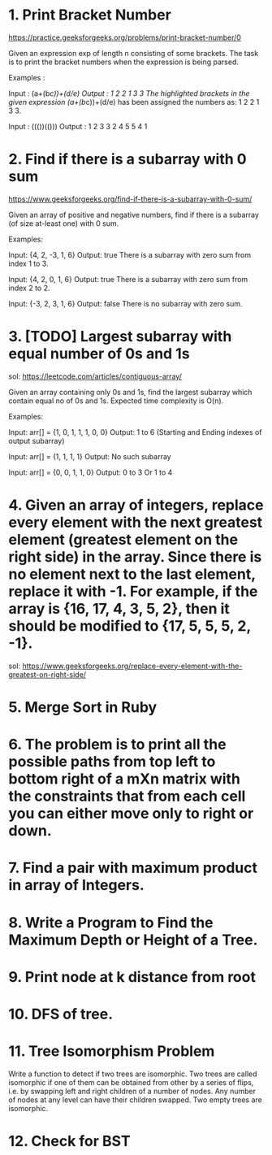 # 1. Print Bracket Number 
https://practice.geeksforgeeks.org/problems/print-bracket-number/0

Given an expression exp of length n consisting of some brackets. The task is to print the bracket numbers when the expression is being parsed.

Examples :

Input : (a+(b*c))+(d/e)
Output : 1 2 2 1 3 3
The highlighted brackets in the given expression
(a+(b*c))+(d/e) has been assigned the numbers as:
1 2 2 1 3 3.

Input : ((())(()))
Output : 1 2 3 3 2 4 5 5 4 1

# 2. Find if there is a subarray with 0 sum
https://www.geeksforgeeks.org/find-if-there-is-a-subarray-with-0-sum/

Given an array of positive and negative numbers, find if there is a subarray (of size at-least one) with 0 sum.

Examples:

Input: {4, 2, -3, 1, 6}
Output: true 
There is a subarray with zero sum from index 1 to 3.

Input: {4, 2, 0, 1, 6}
Output: true 
There is a subarray with zero sum from index 2 to 2.

Input: {-3, 2, 3, 1, 6}
Output: false
There is no subarray with zero sum.


# 3. [TODO] Largest subarray with equal number of 0s and 1s
sol: https://leetcode.com/articles/contiguous-array/

Given an array containing only 0s and 1s, find the largest subarray which contain equal no of 0s and 1s. Expected time complexity is O(n).

Examples:

Input: arr[] = {1, 0, 1, 1, 1, 0, 0}
Output: 1 to 6 (Starting and Ending indexes of output subarray)

Input: arr[] = {1, 1, 1, 1}
Output: No such subarray

Input: arr[] = {0, 0, 1, 1, 0}
Output: 0 to 3 Or 1 to 4

# 4. Given an array of integers, replace every element with the next greatest element (greatest element on the right side) in the array. Since there is no element next to the last element, replace it with -1. For example, if the array is {16, 17, 4, 3, 5, 2}, then it should be modified to {17, 5, 5, 5, 2, -1}.
sol: https://www.geeksforgeeks.org/replace-every-element-with-the-greatest-on-right-side/

# 5. Merge Sort in Ruby

# 6. The problem is to print all the possible paths from top left to bottom right of a mXn matrix with the constraints that from each cell you can either move only to right or down.

# 7. Find a pair with maximum product in array of Integers.

# 8. Write a Program to Find the Maximum Depth or Height of a Tree.

# 9. Print node at k distance from root

# 10. DFS of tree.

# 11. Tree Isomorphism Problem
Write a function to detect if two trees are isomorphic. Two trees are called isomorphic if one of them can be obtained from other by a series of flips, i.e. by swapping left and right children of a number of nodes. Any number of nodes at any level can have their children swapped. Two empty trees are isomorphic.

# 12. Check for BST